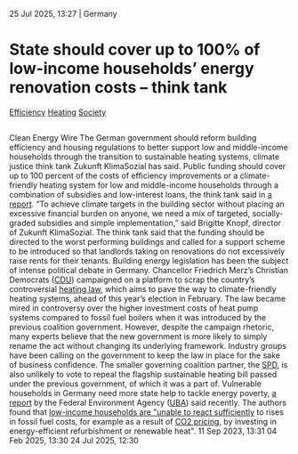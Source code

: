 25 Jul 2025, 13:27
| 
Germany
# State should cover up to 100% of low-income households’ energy renovation costs – think tank
[Efficiency](https://www.cleanenergywire.org/topics/Efficiency) [Heating](https://www.cleanenergywire.org/topics/Heating) [Society](https://www.cleanenergywire.org/topics/Society)
## 
Clean Energy Wire
The German government should reform building efficiency and housing regulations to better support low and middle-income households through the transition to sustainable heating systems, climate justice think tank Zukunft KlimaSozial has said. Public funding should cover up to 100 percent of the costs of efficiency improvements or a climate-friendly heating system for low and middle-income households through a combination of subsidies and low-interest loans, the think tank said in [a report](https://zukunft-klimasozial.de/reformvorschlag-fuer-eine-soziale-ausgestaltung-der-energetischen-sanierungsfoerderung-neue-publikation-von-zukunft-klimasozial/).
“To achieve climate targets in the building sector without placing an excessive financial burden on anyone, we need a mix of targeted, socially-graded subsidies and simple implementation,” said Brigitte Knopf, director of Zukunft KlimaSozial.
The think tank said that the funding should be directed to the worst performing buildings and called for a support scheme to be introduced so that landlords taking on renovations do not excessively raise rents for their tenants.
Building energy legislation has been the subject of intense political debate in Germany. Chancellor Friedrich Merz’s Christian Democrats ([CDU](https://www.cleanenergywire.org/experts/cdu-christian-democratic-union)) campaigned on a platform to scrap the country’s controversial [heating law](https://www.cleanenergywire.org/factsheets/qa-germany-debates-phaseout-fossil-fuel-heating-systems), which aims to pave the way to climate-friendly heating systems, ahead of this year’s election in February. The law became mired in controversy over the higher investment costs of heat pump systems compared to fossil fuel boilers when it was introduced by the previous coalition government.
However, despite the campaign rhetoric, many experts believe that the new government is more likely to simply rename the act without changing its underlying framework. Industry groups have been calling on the government to keep the law in place for the sake of business confidence. The smaller governing coalition partner, the [SPD](https://www.cleanenergywire.org/experts/spd-social-democratic-party), is also unlikely to vote to repeal the flagship sustainable heating bill passed under the previous government, of which it was a part of.
Vulnerable households in Germany need more state help to tackle energy poverty, [a report](https://www.cleanenergywire.org/news/vulnerable-households-germany-need-more-state-help-tackle-energy-poverty-report) by the Federal Environment Agency ([UBA](https://www.cleanenergywire.org/experts/uba-federal-environment-agency)) said recently. The authors found that [low-income households are "unable to react sufficiently](https://www.oeko.de/news/aktuelles/energiearmut-vulnerabilitaet-und-klimaschutz-massnahmen-zur-unterstuetzung-betroffener-haushalte/) to rises in fossil fuel costs, for example as a result of [CO2 pricing](https://www.cleanenergywire.org/factsheets/germanys-planned-carbon-pricing-system-transport-and-buildings), by investing in energy-efficient refurbishment or renewable heat".
11 Sep 2023, 13:31
04 Feb 2025, 13:30
24 Jul 2025, 12:30